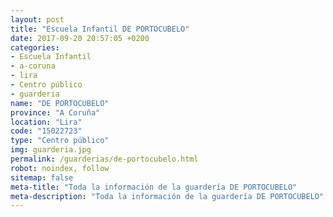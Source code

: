 ```yaml
---
layout: post
title: "Escuela Infantil DE PORTOCUBELO"
date: 2017-09-20 20:57:05 +0200
categories:
- Escuela Infantil
- a-coruna
- lira
- Centro público
- guarderia
name: "DE PORTOCUBELO"
province: "A Coruña"
location: "Lira"
code: "15022723"
type: "Centro público"
img: guarderia.jpg
permalink: /guarderias/de-portocubelo.html
robot: noindex, follow
sitemap: false
meta-title: "Toda la información de la guardería DE PORTOCUBELO"
meta-description: "Toda la información de la guardería DE PORTOCUBELO"
---
```

